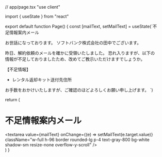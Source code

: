 // app/page.tsx
"use client"

import { useState } from "react"

export default function Page() {
  const [mailText, setMailText] = useState(`不足情報案内メール

お世話になっております。
ソフトバンク株式会社の田中でございます。

昨日、解約依頼のメールを確かに受領いたしました。
恐れ入りますが、以下の情報が不足しておりましたため、改めてご教示いただけますでしょうか。

【不足情報】
- レンタル返却キット送付先住所

お手数をおかけいたしますが、ご確認のほどよろしくお願い申し上げます。
`)

  return (
    <main className="flex min-h-screen flex-col items-center justify-center p-6 bg-gray-50">
      <div className="w-full max-w-3xl">
        <h1 className="text-2xl font-bold mb-4">不足情報案内メール</h1>
        <textarea
          value={mailText}
          onChange={(e) => setMailText(e.target.value)}
          className="w-full h-96 border rounded-lg p-4 text-gray-800 bg-white shadow-sm resize-none overflow-y-scroll"
        />
      </div>
    </main>
  )
}